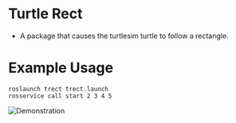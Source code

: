 # Turtle Rect
* A package that causes the turtlesim turtle to follow a rectangle.
# Example Usage
```
roslaunch trect trect.launch
rosservice call start 2 3 4 5
```
![Demonstration](<PATH_TO_GIF_ANIMATION_OF_ROBOT_COMPLETING_RECTANGLE>)
